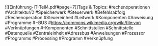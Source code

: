 
![[Einführung-IT-Teil4.pdf#page=7]]Tags & Topics:
   #rechenoperationen
   #Architektur/2
   #Speicherwerk
   #Steuerwerk
   #Befehlsabfolg
   #Rechenoperation
   #Steuereinheit
   #Leitwerk
   #Komponenten
   #Anweisung
   #Programme
   #−BUS
   #https://commons.wikimedia.org/wiki/file:von
   #Verknüpfungen
   #-Komponenten
   #Schnittstellen
   #Schnittstelle
   #Datenquelle
   #Zentraleinheit
   #Adressbus
   #Anweisungen
   #Prozessor
   #Programms
   #Processing
   #Programm
   #Verknüpfung